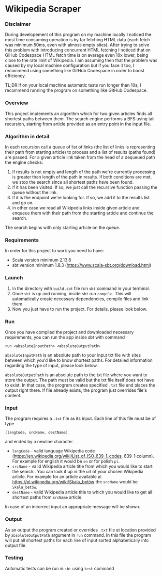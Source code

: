 # Wikipedia Scraper

### Disclaimer
During developement of this program on my machine locally I noticed the most time consuming operation is by far fetching HTML data (each fetch was minimum 50ms, even with almost-empty sites). After trying to solve this problem with introducing concurrent HTML fetching I noticed that on GiHub Codespace HTML fetch time is on avarage even 10x lower, being close to the rate limit of Wikipedia. I am assuming then that the problem was caused by my local machine configuration but if you face it too, I recommend using something like GitHub Codespace in order to boost efficiency.

TL;DR If on your local machine automatic tests run longer than 10s, I recommend running the program on something like GitHub Codespace.

### Overview

This project implements an algorithm which for two given articles finds all shortest paths between them.
The search engine performs a BFS using tail recursion, starting from article provided as an entry point
in the input file.

### Algorithm in detail

In each recursion call a queue of list of links (the list of links is representing their path from starting article) to process
and a list of results (paths found) are passed. For a given article link taken from the head of a dequeued path the engine checks:

1. If results is not empty and length of the path we're currently processing is greater than length of the path in results.
   If both conditions are met, we stop the search since all shortest paths have been found.
2. If it has been visited. If so, we just call the recursive function passing the queue without the link.
3. If it is the endpoint we're looking for. If so, we add it to the results list and go on.
4. In other case we read all Wikipedia links inside given article and enqueue them with their path from the starting article
   and continue the search.

The search begins with only starting article on the queue.

### Requirements

In order for this project to work you need to have:

* Scala version minimum 2.13.8
* sbt version minimum 1.8.3 (https://www.scala-sbt.org/download.html)

### Launch

1. In the directory with ```build.sbt``` file run ```sbt``` command in your terminal.
2. Once ```sbt``` is up and running, inside ```sbt``` run ```compile```. This will automatically create necessary dependencies, compile files and link them.
3. Now you just have to run the project. For details, please look below.

### Run

Once you have compiled the project and downloaded necessary requirements, you can run
the app inside sbt with command

```
run <absoluteInputPath> <absoluteOutputPath>
```

```absoluteInputPath``` is an absolute path to your input txt file
with sites between which you'd like to know shortest paths. For detailed information
regarding the type of input, please look below.

```absoluteOutputPath``` is an absolute path to the txt file where you want to store
the output. The path must be valid but the txt file itself does not have to exist.
In that case, the program creates specified ```.txt``` file and places the output
right there. If file already exists, the program just overrides file's content.

### Input

The program requires a ```.txt``` file as its input. Each line of this file must be of type

```
(langCode, srcName, destName)
```

and ended by a newline character.

- ```langCode``` - valid language Wikipedia code (https://en.wikipedia.org/wiki/List_of_ISO_639-1_codes, 639-1 column).
  For example for english it would be ```en``` or for polish ```pl```.
- ```srcName``` - valid Wikipedia article title from which you would like to start the search.. You can look it up in the url of your chosen
  Wikipedia article. For example for an article available at https://pl.wikipedia.org/wiki/Skala_betów the ```srcName```
  would be ```Skala_betów```.
- ```destName``` - valid Wikipedia article title to which you would like to get all shortest paths from ```srcName``` article.

In case of an incorrect input an appropriate message will be shown.

### Output

As an output the program created or overrides ```.txt``` file at location provided by
```absoluteOutputPath``` argument in ```run``` command. In this file the program will
put all shortest paths for each line of input sorted alphabetically into output file.

### Testing

Automatic tests can be run in ```sbt``` using ```test``` command
